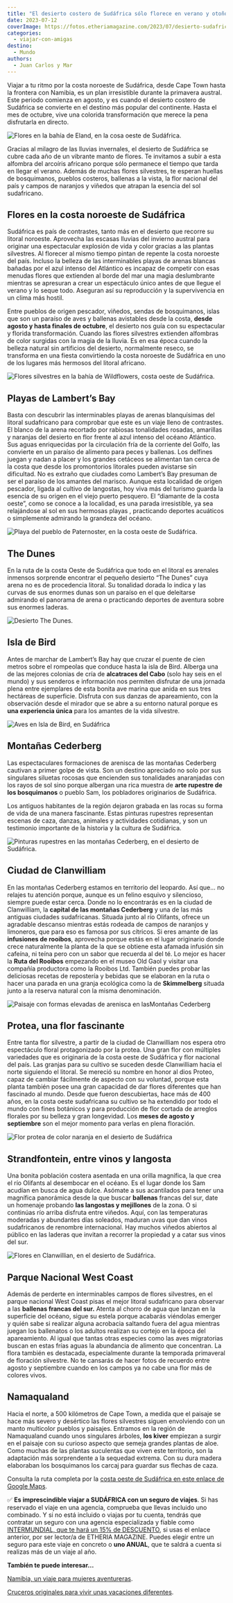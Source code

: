 ```yaml
---
title: "El desierto costero de Sudáfrica sólo florece en verano y otoño"
date: 2023-07-12
coverImage: https://fotos.etheriamagazine.com/2023/07/desierto-sudafrica-flores-Proteas.jpg
categories: 
  - viajar-con-amigas
destino: 
  - Mundo
authors: 
  - Juan Carlos y Mar
---
```


Viajar a tu ritmo por la costa noroeste de Sudáfrica, desde Cape Town hasta la frontera 
con Namibia, es un plan irresistible durante la primavera austral. Este periodo comienza 
en agosto, y es cuando el desierto costero de Sudáfrica se convierte en el destino más 
popular del continente. Hasta el mes de octubre, vive una colorida transformación que 
merece la pena disfrutarla en directo. 

![Flores en la bahía de Eland, en la cosa oeste de Sudáfrica.](https://fotos.etheriamagazine.com/2023/07/desierto-sudafrica-flores-silvestres.jpg "Flores en la bahía de Eland, en la costa oeste de Sudáfrica.")

Gracias al milagro de las lluvias invernales, el desierto de Sudáfrica se cubre cada año 
de un vibrante manto de flores. Te invitamos a subir a esta alfombra del arcoíris 
africano porque sólo permanece el tiempo que tarda en llegar el verano. Además de muchas 
flores silvestres, te esperan huellas de bosquimanos, pueblos costeros, ballenas a la 
vista, la flor nacional del país y campos de naranjos y viñedos que atrapan la esencia 
del sol sudafricano. 

## Flores en la costa noroeste de Sudáfrica

Sudáfrica es país de contrastes, tanto más en el desierto que recorre su litoral 
noroeste. Aprovecha las escasas lluvias del invierno austral para originar una 
espectacular explosión de vida y color gracias a las plantas silvestres. Al florecer al 
mismo tiempo pintan de repente la costa noroeste del país. Incluso la belleza de las 
interminables playas de arenas blancas bañadas por el azul intenso del Atlántico es 
incapaz de competir con esas menudas flores que extienden al borde del mar una magia 
deslumbrante mientras se apresuran a crear un espectáculo único antes de que llegue el 
verano y lo seque todo. Aseguran así su reproducción y la supervivencia en un clima más 
hostil. 

Entre pueblos de origen pescador, viñedos, sendas de bosquimanos, islas que son un 
paraíso de aves y ballenas avistables desde la costa, **desde agosto y hasta finales de 
octubre**, el desierto nos guía con su espectacular y florida transformación. Cuando las 
flores silvestres extienden alfombras de color surgidas con la magia de la lluvia. Es en 
esa época cuando la belleza natural sin artificios del desierto, normalmente reseco, se 
transforma en una fiesta convirtiendo la costa noroeste de Sudáfrica en uno de los 
lugares más hermosos del litoral africano. 

![Flores silvestres en la bahía de Wildflowers, costa oeste de Sudáfrica.](https://fotos.etheriamagazine.com/2023/07/desierto-sudafrica-flores.jpg "Flores silvestres en la bahía de Wildflowers, costa noroeste de Sudáfrica.")

## Playas de Lambert’s Bay

Basta con descubrir las interminables playas de arenas blanquísimas del litoral 
sudafricano para comprobar que este es un viaje lleno de contrastes. El blanco de la 
arena recortado por rabiosas tonalidades rosadas, amarillas y naranjas del desierto en 
flor frente al azul intenso del océano Atlántico. Sus aguas enriquecidas por la 
circulación fría de la corriente del Golfo, las convierte en un paraíso de alimento para 
peces y ballenas. Los delfines juegan y nadan a placer y los grandes cetáceos se 
alimentan tan cerca de la costa que desde los promontorios litorales pueden avistarse 
sin dificultad. No es extraño que ciudades como Lambert’s Bay presuman de ser el paraíso 
de los amantes del marisco. Aunque esta localidad de origen pescador, ligada al cultivo 
de langostas, hoy viva más del turismo guarda la esencia de su origen en el viejo puerto 
pesquero. El “diamante de la costa oeste”, como se conoce a la localidad, es una parada 
irresistible, ya sea relajándose al sol en sus hermosas playas , practicando deportes 
acuáticos o simplemente admirando la grandeza del océano. 

![Playa del pueblo de Paternoster, en la costa oeste de Sudáfrica.](https://fotos.etheriamagazine.com/2023/07/Lamberts-Bay-sudafrica.jpg "Pueblo de Paternoster, en la costa oeste de Sudáfrica.")

## The Dunes

En la ruta de la costa Oeste de Sudáfrica que todo en el litoral es arenales inmensos 
sorprende encontrar el pequeño desierto “The Dunes” cuya arena no es de procedencia 
litoral. Su tonalidad dorada lo indica y las curvas de sus enormes dunas son un paraíso 
en el que deleitarse admirando el panorama de arena o practicando deportes de aventura 
sobre sus enormes laderas. 

![Desierto The Dunes.](https://fotos.etheriamagazine.com/2023/07/The-Dunes-Lamberts-Bay.jpg "Desierto The Dunes.")

## Isla de Bird

Antes de marchar de Lambert’s Bay hay que cruzar el puente de cien metros sobre el 
rompeolas que conduce hasta la isla de Bird. Alberga una de las mejores colonias de cría 
de **alcatraces del Cabo** (solo hay seis en el mundo) y sus senderos e información nos 
permiten disfrutar de una jornada plena entre ejemplares de esta bonita ave marina que 
anida en sus tres hectáreas de superficie. Disfruta con sus danzas de apareamiento, con 
la observación desde el mirador que se abre a su entorno natural porque es **una 
experiencia única** para los amantes de la vida silvestre. 

![Aves en lsla de Bird, en Sudáfrica](https://fotos.etheriamagazine.com/2023/07/bird-island-sudafrica.jpg "Isla de Bird.")

## Montañas Cederberg

Las espectaculares formaciones de arenisca de las montañas Cederberg cautivan a primer 
golpe de vista. Son un destino apreciado no solo por sus singulares siluetas rocosas que 
encienden sus tonalidades anaranjadas con los rayos de sol sino porque albergan una rica 
muestra de **arte rupestre de los bosquimanos** o pueblo Sam, los pobladores originarios 
de Sudáfrica. 

Los antiguos habitantes de la región dejaron grabada en las rocas su forma de vida de 
una manera fascinante. Estas pinturas rupestres representan escenas de caza, danzas, 
animales y actividades cotidianas, y son un testimonio importante de la historia y la 
cultura de Sudáfrica. 

![Pinturas rupestres en las montañas Cederberg, en el desierto de Sudáfrica.](https://fotos.etheriamagazine.com/2023/07/pinturas-rupestres-costa-sudafrica.jpg "Pinturas rupestres en las montañas Cederberg, en el desierto de Sudáfrica.")

## Ciudad de Clanwilliam

En las montañas Cederberg estamos en territorio del leopardo. Así que... no relajes tu 
atención porque, aunque es un felino esquivo y silencioso, siempre puede estar cerca. 
Donde no lo encontrarás es en la ciudad de Clanwilliam, la **capital de las montañas 
Cederberg** y una de las más antiguas ciudades sudafricanas. Situada junto al río 
Olifants, ofrece un agradable descanso mientras estás rodeada de campos de naranjos y 
limoneros, que para eso es famosa por sus cítricos. Si eres amante de las **infusiones 
de rooibos**, aprovecha porque estás en el lugar originario donde crece naturalmente la 
planta de la que se obtiene esta afamada infusión sin cafeína, ni teína pero con un 
sabor que recuerda al del té. Lo mejor es hacer la **Ruta del Rooibos** empezando en el 
museo Old Gaol y visitar una compañía productora como la Rooibos Ltd. También puedes 
probar las deliciosas recetas de repostería y bebidas que se elaboran en la ruta o hacer 
una parada en una granja ecológica como la de **Skimmelberg** situada junto a la reserva 
natural con la misma denominación. 

![Paisaje con formas elevadas de arenisca en lasMontañas Cederberg](https://fotos.etheriamagazine.com/2023/07/montanas-Cederberg-sudafrica.jpg "Montañas Cederberg, en Clanwilliam.")

## Protea, una flor fascinante

Entre tanta flor silvestre, a partir de la ciudad de Clanwilliam nos espera otro 
espectáculo floral protagonizado por la protea. Una gran flor con múltiples variedades 
que es originaria de la costa oeste de Sudáfrica y flor nacional del país. Las granjas 
para su cultivo se suceden desde Clanwilliam hacia el norte siguiendo el litoral. Se 
mereció su nombre en honor al dios Proteo, capaz de cambiar fácilmente de aspecto con su 
voluntad, porque esta planta también posee una gran capacidad de dar flores diferentes 
que han fascinado al mundo. Desde que fueron descubiertas, hace más de 400 años, en la 
costa oeste sudafricana su cultivo se ha extendido por todo el mundo con fines botánicos 
y para producción de flor cortada de arreglos florales por su belleza y gran longevidad. 
Los **meses de agosto y septiembre** son el mejor momento para verlas en plena 
floración. 

![Flor protea de color naranja en el desierto de Sudáfrica](https://fotos.etheriamagazine.com/2023/07/desierto-sudafrica-flores-Proteas.jpg "Las proteas pueden presentar colores muy variados.")

## Strandfontein, entre vinos y langosta

Una bonita población costera asentada en una orilla magnífica, la que crea el río 
Olifants al desembocar en el océano. Es el lugar donde los Sam acudían en busca de agua 
dulce. Asómate a sus acantilados para tener una magnífica panorámica desde la que buscar 
**ballenas** francas del sur, date un homenaje probando **las langostas y mejillones** 
de la zona. O si continúas río arriba disfruta entre viñedos. Aquí, con las temperaturas 
moderadas y abundantes días soleados, maduran uvas que dan vinos sudafricanos de 
renombre internacional. Hay muchos viñedos abiertos al público en las laderas que 
invitan a recorrer la propiedad y a catar sus vinos del sur. 

![Flores en Clanwillian, en el desierto de Sudáfrica.](https://fotos.etheriamagazine.com/2023/07/flores-desierto-sudafrica.jpg "Flores en Clanwillian, en el desierto de Sudáfrica.")

## Parque Nacional West Coast

Además de perderte en interminables campos de flores silvestres, en el parque nacional 
West Coast pisas el mejor litoral sudafricano para observar a las **ballenas francas del 
sur.** Atenta al chorro de agua que lanzan en la superficie del océano, sigue su estela 
porque acabarás viéndolas emerger y quién sabe si realizar alguna acrobacia saltando 
fuera del agua mientras juegan los ballenatos o los adultos realizan su cortejo en la 
época del apareamiento. Al igual que tantas otras especies como las aves migratorias 
buscan en estas frías aguas la abundancia de alimento que concentran. La flora también 
es destacada, especialmente durante la temporada primaveral de floración silvestre. No 
te cansarás de hacer fotos de recuerdo entre agosto y septiembre cuando en los campos ya 
no cabe una flor más de colores vivos. 

## Namaqualand

Hacia el norte, a 500 kilómetros de Cape Town, a medida que el paisaje se hace más 
severo y desértico las flores silvestres siguen envolviendo con un manto multicolor 
pueblos y paisajes. Entramos en la región de Namaqualand cuando unos singulares árboles, 
**los kiver** empiezan a surgir en el paisaje con su curioso aspecto que semeja grandes 
plantas de aloe. Como muchas de las plantas suculentas que viven este territorio, son la 
adaptación más sorprendente a la sequedad extrema. Con su dura madera elaboraban los 
bosquimanos los carcaj para guardar sus flechas de caza. 

Consulta la ruta completa por la [costa oeste de Sudáfrica en este enlace de Google 
Maps](https://www.google.com/maps/d/edit?mid=10cozEPT0R0xnHb5FIKLsF1tcb14vQzM&usp=sharing). 

✅ **Es imprescindible viajar a SUDÁFRICA con un seguro de viajes**. Si has reservado el 
viaje en una agencia, comprueba que llevas incluido uno combinado. Y si no está incluido 
o viajas por tu cuenta, tendrás que contratar un seguro con una agencia especializada y 
fiable como [INTERMUNDIAL, que te hará un 15% de 
DESCUENTO](https://clk.tradedoubler.com/click?p=281568&a=3132464&url=https%3A%2F%2Fwww.intermundial.es%2Fafiliados%2Fseguros-de-viaje-recomendado%3Ftduid%3Da2505c6202eb9ec08ada064bcce8aa48%26utm_source%3DTradedoubler%26utm_medium%3D1%26utm_campaign%3DGeneral%26utm_content%3D3132464%26utm_term%3D3132464), 
si usas el enlace anterior, por ser lector/a de ETHERIA MAGAZINE. Puedes elegir entre un 
seguro para este viaje en concreto o **uno ANUAL**, que te saldrá a cuenta si realizas 
más de un viaje al año. 

**También te puede interesar...** 

[Namibia, un viaje para mujeres 
aventureras](https://etheriamagazine.com/2019/09/27/que-ver-viaje-mujeres-namibia/). 

[Cruceros originales para vivir unas vacaciones 
diferentes](https://etheriamagazine.com/2023/02/24/cruceros-originales/).
